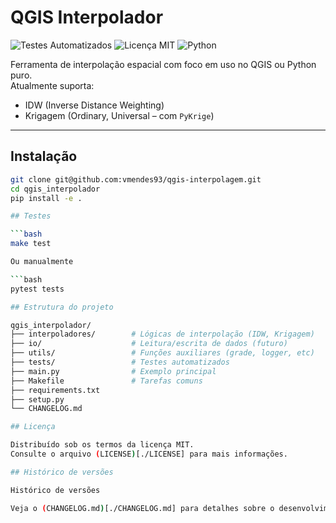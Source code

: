 # QGIS Interpolador

![Testes Automatizados](https://github.com/vmendes93/qgis-interpolagem/actions/workflows/tests.yml/badge.svg)
![Licença MIT](https://img.shields.io/badge/licen%C3%A7a-MIT-green)
![Python](https://img.shields.io/badge/python-3.10%2B-blue)

Ferramenta de interpolação espacial com foco em uso no QGIS ou Python puro.  
Atualmente suporta:

- IDW (Inverse Distance Weighting)
- Krigagem (Ordinary, Universal – com `PyKrige`)

---

## Instalação

```bash
git clone git@github.com:vmendes93/qgis-interpolagem.git
cd qgis_interpolador
pip install -e .

## Testes

```bash
make test

Ou manualmente

```bash
pytest tests

## Estrutura do projeto

qgis_interpolador/
├── interpoladores/        # Lógicas de interpolação (IDW, Krigagem)
├── io/                    # Leitura/escrita de dados (futuro)
├── utils/                 # Funções auxiliares (grade, logger, etc)
├── tests/                 # Testes automatizados
├── main.py                # Exemplo principal
├── Makefile               # Tarefas comuns
├── requirements.txt
├── setup.py
└── CHANGELOG.md

## Licença

Distribuído sob os termos da licença MIT.
Consulte o arquivo (LICENSE)[./LICENSE] para mais informações.

## Histórico de versões

Histórico de versões

Veja o (CHANGELOG.md)[./CHANGELOG.md] para detalhes sobre o desenvolvimento.
